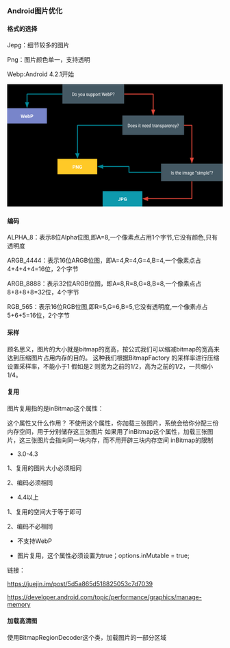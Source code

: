 ### Android图片优化
#### 格式的选择

Jepg：细节较多的图片

Png：图片颜色单一，支持透明

Webp:Android 4.2.1开始


![](../img/图片优化1.png)
#### 编码

ALPHA_8：表示8位Alpha位图,即A=8,一个像素点占用1个字节,它没有颜色,只有透明度

ARGB_4444：表示16位ARGB位图，即A=4,R=4,G=4,B=4,一个像素点占4+4+4+4=16位，2个字节

ARGB_8888：表示32位ARGB位图，即A=8,R=8,G=8,B=8,一个像素点占8+8+8+8=32位，4个字节

RGB_565：表示16位RGB位图,即R=5,G=6,B=5,它没有透明度,一个像素点占5+6+5=16位，2个字节

#### 采样

顾名思义，图片的大小就是bitmap的宽高，按公式我们可以缩减bitmap的宽高来达到压缩图片占用内存的目的。
这种我们根据BitmapFactory 的采样率进行压缩 设置采样率，不能小于1 假如是2 则宽为之前的1/2，高为之前的1/2，一共缩小1/4。

#### 复用
图片复用指的是inBitmap这个属性：

这个属性又什么作用？
不使用这个属性，你加载三张图片，系统会给你分配三份内存空间，用于分别储存这三张图片
如果用了inBitmap这个属性，加载三张图片，这三张图片会指向同一块内存，而不用开辟三块内存空间
inBitmap的限制

- 3.0-4.3

1、复用的图片大小必须相同

2、编码必须相同

- 4.4以上

1、复用的空间大于等于即可

2、编码不必相同

- 不支持WebP

- 图片复用，这个属性必须设置为true；options.inMutable = true;

链接：

https://juejin.im/post/5d5a865d518825053c7d7039

https://developer.android.com/topic/performance/graphics/manage-memory

#### 加载高清图

使用BitmapRegionDecoder这个类，加载图片的一部分区域
